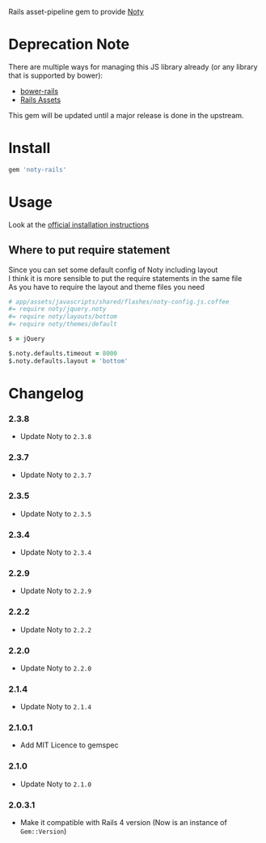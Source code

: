 Rails asset-pipeline gem to provide [Noty](http://needim.github.com/noty/)

# Deprecation Note
There are multiple ways for managing this JS library already (or any library that is supported by bower):
- [bower-rails](https://github.com/rharriso/bower-rails)
- [Rails Assets](https://rails-assets.org/)

This gem will be updated until a major release is done in the upstream.

# Install
```ruby
gem 'noty-rails'
```

# Usage

Look at the [official installation instructions](http://needim.github.com/noty/#installation)

## Where to put require statement
Since you can set some default config of Noty including layout  
I think it is more sensible to put the require statements in the same file  
As you have to require the layout and theme files you need
```coffeescript
# app/assets/javascripts/shared/flashes/noty-config.js.coffee
#= require noty/jquery.noty
#= require noty/layouts/bottom
#= require noty/themes/default

$ = jQuery

$.noty.defaults.timeout = 8000
$.noty.defaults.layout = 'bottom'
```

# Changelog

### 2.3.8

- Update Noty to `2.3.8`

### 2.3.7

- Update Noty to `2.3.7`

### 2.3.5

- Update Noty to `2.3.5`

### 2.3.4

- Update Noty to `2.3.4`

### 2.2.9

- Update Noty to `2.2.9`

### 2.2.2

- Update Noty to `2.2.2`

### 2.2.0

- Update Noty to `2.2.0`

### 2.1.4

- Update Noty to `2.1.4`

### 2.1.0.1

- Add MIT Licence to gemspec

### 2.1.0

- Update Noty to `2.1.0`

### 2.0.3.1

- Make it compatible with Rails 4 version (Now is an instance of `Gem::Version`)
